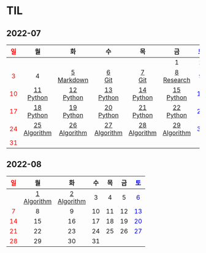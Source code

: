 # TIL

## 2022-07
| <span style="color: red">일</span> |                       월                       |                       화                        |                       수                       |                       목                       |                       금                       | <span style="color: blue">토</span> |
| :--------------------------------: | :--------------------------------------------: | :---------------------------------------------: | :--------------------------------------------: | :--------------------------------------------: | :--------------------------------------------: | :---------------------------------: |
|                                    |                                                |                                                 |                                                |                                                |                       1                        | <span style="color: blue">2</span>  |
| <span style="color: red">3</span>  |                       4                        | [5<br/>Markdown](./Markdown/마크다운%20문법.md) |           [6<br/>Git](./Git/Git.md)            |           [7<br/>Git](./Git/Git2.md)           |    [8<br/>Research](./Research/research.md)    | <span style="color: blue">9</span>  |
| <span style="color: red">10</span> |    [11<br/>Python](./Python/md/Python01.md)    |    [12<br/>Python](./Python/md/Python02.md)     |    [13<br/>Python](./Python/md/Python03.md)    |    [14<br/>Python](./Python/md/Python04.md)    |    [15<br/>Python](./Python/md/Python05.md)    | <span style="color: blue">16</span> |
| <span style="color: red">17</span> |    [18<br/>Python](./Python/md/Python06.md)    |    [19<br/>Python](./Python/md/Python07.md)     |    [20<br/>Python](./Python/md/Python08.md)    |    [21<br/>Python](./Python/md/Python09.md)    |    [22<br/>Python](./Python/md/Python10.md)    | <span style="color: blue">23</span> |
| <span style="color: red">24</span> | [25<br/>Algorithm](./Algorithm/Algorithm01.md) | [26<br/>Algorithm](./Algorithm/Algorithm02.md)  | [27<br/>Algorithm](./Algorithm/Algorithm03.md) | [28<br/>Algorithm](./Algorithm/Algorithm04.md) | [29<br/>Algorithm](./Algorithm/Algorithm05.md) | <span style="color: blue">30</span> |
| <span style="color: red">31</span> |                                                |                                                 |                                                |                                                |                                                |                                     |

## 2022-08

| <span style="color: red">일</span> |                      월                       |                      화                       |  수  |  목  |  금  | <span style="color: blue">토</span> |
| :--------------------------------: | :-------------------------------------------: | :-------------------------------------------: | :--: | :--: | :--: | :---------------------------------: |
|                                    | [1<br/>Algorithm](./Algorithm/Algorithm06.md) | [2<br/>Algorithm](./Algorithm/Algorithm07.md) |  3   |  4   |  5   | <span style="color: blue">6</span>  |
| <span style="color: red">7</span>  |                       8                       |                       9                       |  10  |  11  |  12  | <span style="color: blue">13</span> |
| <span style="color: red">14</span> |                      15                       |                      16                       |  17  |  18  |  19  | <span style="color: blue">20</span> |
| <span style="color: red">21</span> |                      22                       |                      23                       |  24  |  25  |  26  | <span style="color: blue">27</span> |
| <span style="color: red">28</span> |                      29                       |                      30                       |  31  |      |      |                                     |
